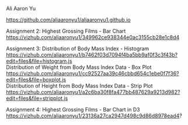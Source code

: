 Ali Aaron Yu

https://github.com/aliaaronyu1/aliaaronyu1.github.io  
 

Assignment 2:
Highest Grossing Films - Bar Chart
https://vizhub.com/aliaaronyu1/349962ce938344e0ac3155cb28e1c8d4

Assignment 3:
Distribution of Body Mass Index - Histogram
https://vizhub.com/aliaaronyu1/b7462f03d7094f4ba5bb9af0f3c3f43b?edit=files&file=histogram.js  
Distribution of Weight from Body Mass Index Data - Box Plot  
https://vizhub.com/aliaaronyu1/cc92527aa39c46cbbd654c1ebe0f7f36?edit=files&file=boxplot.js  
Distribution of Height from Body Mass Index Data - Strip Plot
https://vizhub.com/aliaaronyu1/a2c6ba30f8fa477bb487629a9213d982?edit=files&file=stripplot.js  
  
Assignment 4:
Highest Grossing Films - Bar Chart in D3
https://vizhub.com/aliaaronyu1/23136a27ca2947d498c9d86d8978ead4?
